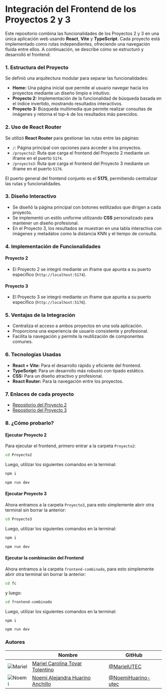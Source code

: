 # Integración del Frontend de los Proyectos 2 y 3


Este repositorio combina las funcionalidades de los Proyectos 2 y 3 en una única aplicación web usando **React**, **Vite** y **TypeScript**. Cada proyecto está implementado como rutas independientes, ofreciendo una navegación fluida entre ellos. A continuación, se describe cómo se estructuró y desarrolló el frontend:

### 1. **Estructura del Proyecto**
Se definió una arquitectura modular para separar las funcionalidades:
- **Home:** Una página inicial que permite al usuario navegar hacia los proyectos mediante un diseño limpio e intuitivo.
- **Proyecto 2:** Implementación de la funcionalidad de búsqueda basada en el índice invertido, mostrando resultados interactivos.
- **Proyecto 3:** Búsqueda multimedia que permite realizar consultas de imágenes y retorna el top-k de los resultados más parecidos.

### 2. **Uso de React Router**
Se utilizó **React Router** para gestionar las rutas entre las páginas:
- `/`: Página principal con opciones para acceder a los proyectos.
- `/proyecto2`: Ruta que carga el frontend del Proyecto 2 mediante un iframe en el puerto `5174`.
- `/proyecto3`: Ruta que carga el frontend del Proyecto 3 mediante un iframe en el puerto `5176`.

El puerto general del frontend conjunto es el **5175**, permitiendo centralizar las rutas y funcionalidades.

### 3. **Diseño Interactivo**
- Se diseñó la página principal con botones estilizados que dirigen a cada proyecto.
- Se implementó un estilo uniforme utilizando **CSS** personalizado para mantener un diseño profesional.
- En el Proyecto 3, los resultados se muestran en una tabla interactiva con imágenes y metadatos como la distancia KNN y el tiempo de consulta.

### 4. **Implementación de Funcionalidades**
#### Proyecto 2
- El Proyecto 2 se integró mediante un iframe que apunta a su puerto específico (`http://localhost:5174`).
#### Proyecto 3
- El Proyecto 3 se integró mediante un iframe que apunta a su puerto específico (`http://localhost:5176`).

### 5. **Ventajas de la Integración**
- Centraliza el acceso a ambos proyectos en una sola aplicación.
- Proporciona una experiencia de usuario consistente y profesional.
- Facilita la navegación y permite la reutilización de componentes comunes.

### 6. **Tecnologías Usadas**
- **React + Vite:** Para el desarrollo rápido y eficiente del frontend.
- **TypeScript:** Para un desarrollo más robusto con tipado estático.
- **CSS:** Para un diseño atractivo y profesional.
- **React Router:** Para la navegación entre los proyectos.


### 7. **Enlaces de cada proyecto**
- [Repositorio del Proyecto 2](https://github.com/Dateadores/Proyecto2)
- [Repositorio del Proyecto 3](https://github.com/Dateadores/Proyecto3)

### 8. **¿Cómo probarlo?**

#### Ejecutar Proyecto 2

Para ejecutar el frontend, primero entrar a la carpeta `Proyecto2`:

```bash
cd Proyecto2
```

Luego, utilizar los siguientes comandos en la terminal:

```bash
npm i
```

```bash
npm run dev
```

#### Ejecutar Proyecto 3

Ahora entramos a la carpeta `Proyecto3`, para esto simplemente abrir otra terminal sin borrar la anterior:

```bash
cd Proyecto3
```

Luego, utilizar los siguientes comandos en la terminal:

```bash
npm i
```

```bash
npm run dev
```

#### Ejecutar la combinación del Frontend

Ahora entramos a la carpeta `frontend-combinado`, para esto simplemente abrir otra terminal sin borrar la anterior:

```bash
cd fc
```

y luego:

```bash
cd frontend-combinado
```

Luego, utilizar los siguientes comandos en la terminal:

```bash
npm i
```

```bash
npm run dev
```

### Autores

|                                                                             | Nombre                                                                   | GitHub                                                     |
| --------------------------------------------------------------------------- | ------------------------------------------------------------------------ | ---------------------------------------------------------- |
| ![Mariel](https://github.com/MarielUTEC.png?size=50)                        | [Mariel Carolina Tovar Tolentino](https://github.com/MarielUTEC)         | [@MarielUTEC](https://github.com/MarielUTEC)               |
| ![Noemi](https://github.com/NoemiHuarino-utec.png?size=50)                  | [Noemi Alejandra Huarino Anchillo](https://github.com/NoemiHuarino-utec) | [@NoemiHuarino-utec](https://github.com/NoemiHuarino-utec) |
